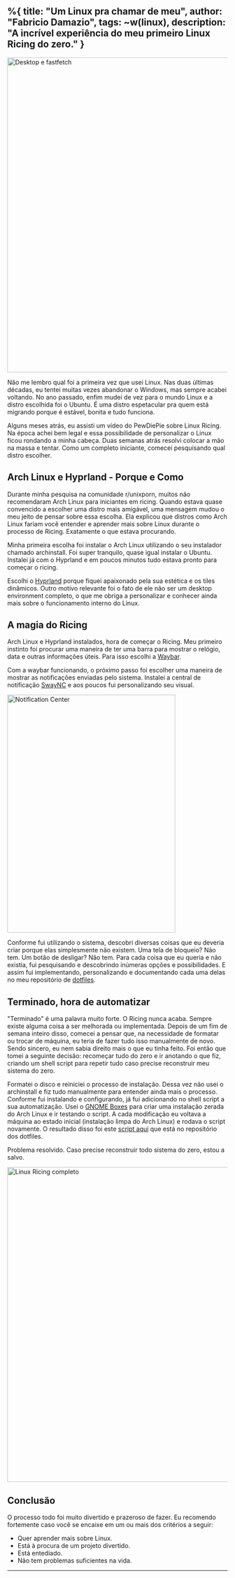 %{
    title: "Um Linux pra chamar de meu",
    author: "Fabricio Damazio",
    tags: ~w(linux),
    description: "A incrível experiência do meu primeiro Linux Ricing do zero."
}
---

<img src="/images/posts/2025/10-23-fastfetch.png" alt="Desktop e fastfetch" width="1280" height="720">

Não me lembro qual foi a primeira vez que usei Linux. Nas duas últimas décadas, 
eu tentei muitas vezes abandonar o Windows, mas sempre acabei voltando. No ano 
passado, enfim mudei de vez para o mundo Linux e a distro escolhida foi o Ubuntu.
É uma distro espetacular pra quem está migrando porque é estável, bonita e tudo funciona.

Alguns meses atrás, eu assisti um vídeo do PewDiePie sobre
Linux Ricing. Na época achei bem legal e essa possibilidade de personalizar o Linux
ficou rondando a minha cabeça. Duas semanas atrás resolvi colocar a mão na massa 
e tentar. Como um completo iniciante, comecei pesquisando qual distro escolher.

## Arch Linux e Hyprland - Porque e Como

Durante minha pesquisa na comunidade r/unixporn, muitos não recomendaram Arch Linux
para iniciantes em ricing. Quando estava quase convencido a escolher uma distro mais
amigável, uma mensagem mudou o meu jeito de pensar sobre essa escolha. Ela explicou
que distros como Arch Linux fariam você entender e aprender mais sobre Linux durante
o processo de Ricing. Exatamente o que estava procurando.

Minha primeira escolha foi instalar o Arch Linux utilizando o seu instalador chamado
archinstall. Foi super tranquilo, quase igual instalar o Ubuntu. Instalei já com o
Hyprland e em poucos minutos tudo estava pronto para começar o ricing.

Escolhi o [Hyprland](https://hypr.land/) porque fiquei apaixonado pela sua estética
e os tiles dinâmicos. Outro motivo relevante foi o fato de ele não ser um desktop
environment completo, o que me obriga a personalizar e conhecer ainda mais sobre
o funcionamento interno do Linux.

## A magia do Ricing

Arch Linux e Hyprland instalados, hora de começar o Ricing. Meu primeiro instinto
foi procurar uma maneira de ter uma barra para mostrar o relógio, data e outras
informações úteis. Para isso escolhi a [Waybar](https://github.com/Alexays/Waybar).

Com a waybar funcionando, o próximo passo foi escolher uma maneira de mostrar as
notificações enviadas pelo sistema. Instalei a central de notificação [SwayNC](https://github.com/ErikReider/SwayNotificationCenter) e 
aos poucos fui personalizando seu visual.

<img src="/images/posts/2025/10-23-waybar.png" alt="Notification Center" width="384" height="544">

Conforme fui utilizando o sistema, descobri diversas coisas que eu deveria criar
porque elas simplesmente não existem. Uma tela de bloqueio? Não tem. Um botão de
desligar? Não tem. Para cada coisa que eu queria e não existia, fui pesquisando e
descobrindo inúmeras opções e possibilidades. E assim fui implementando, personalizando
e documentando cada uma delas no meu repositório de [dotfiles](https://github.com/FabriDamazio/dotfiles).

## Terminado, hora de automatizar

"Terminado" é uma palavra muito forte. O Ricing nunca acaba. Sempre existe alguma
coisa a ser melhorada ou implementada. Depois de um fim de semana inteiro disso,
comecei a pensar que, na necessidade de formatar ou trocar de máquina, eu teria de 
fazer tudo isso manualmente de novo. Sendo sincero, eu nem sabia direito mais o que
eu tinha feito. Foi então que tomei a seguinte decisão: recomeçar tudo do zero e
ir anotando o que fiz, criando um shell script para repetir tudo caso precise
reconstruir meu sistema do zero.

Formatei o disco e reiniciei o processo de instalação. Dessa vez não usei o archinstall
e fiz tudo manualmente para entender ainda mais o processo. Conforme fui instalando
e configurando, já fui adicionando no shell script a sua automatização. Usei o
[GNOME Boxes](https://github.com/GNOME/gnome-boxes) para criar uma instalação zerada
do Arch Linux e ir testando o script. A cada modificação eu voltava a máquina ao
estado inicial (instalação limpa do Arch Linux) e rodava o script novamente. 
O resultado disso foi este [script aqui](https://github.com/FabriDamazio/dotfiles/blob/master/install.sh)
que está no repositório dos dotfiles.

Problema resolvido. Caso precise reconstruir todo sistema do zero, estou a salvo.

<img src="/images/posts/2025/10-23-full.png" alt="Linux Ricing completo" width="1280" height="720">

## Conclusão

O processo todo foi muito divertido e prazeroso de fazer. Eu recomendo fortemente
caso você se encaixe em um ou mais dos critérios a seguir:

- Quer aprender mais sobre Linux.
- Está à procura de um projeto divertido.
- Está entediado.
- Não tem problemas suficientes na vida.

---
